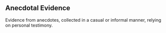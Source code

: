 ## Anecdotal Evidence
Evidence from anecdotes, collected in a casual or informal manner, relying on
personal testimony.

